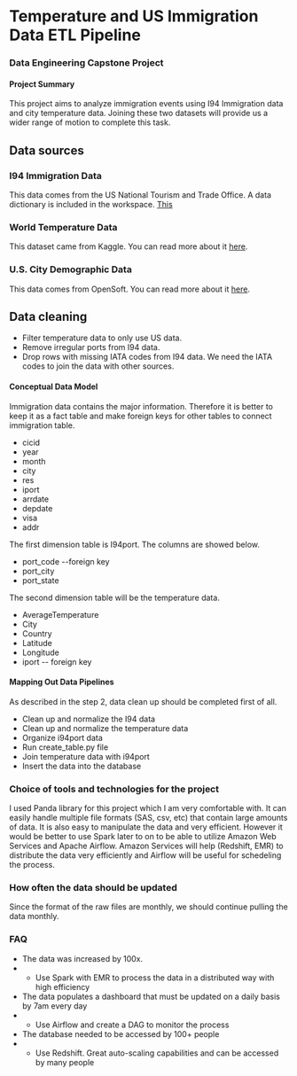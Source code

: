 # Temperature and US Immigration Data ETL Pipeline
### Data Engineering Capstone Project

#### Project Summary
This project aims to analyze immigration events using I94 Immigration data and city temperature data. Joining these two datasets will provide us a wider range of motion to complete this task.

## Data sources

### I94 Immigration Data
This data comes from the US National Tourism and Trade Office. A data dictionary is included in the workspace. [This](https://travel.trade.gov/research/reports/i94/historical/2016.html) 

### World Temperature Data
This dataset came from Kaggle. You can read more about it [here](https://www.kaggle.com/berkeleyearth/climate-change-earth-surface-temperature-data).

### U.S. City Demographic Data
This data comes from OpenSoft. You can read more about it [here](https://public.opendatasoft.com/explore/dataset/us-cities-demographics/export/).

## Data cleaning

* Filter temperature data to only use US data.
* Remove irregular ports from I94 data.
* Drop rows with missing IATA codes from I94 data. We need the IATA codes to join the data with other sources.


#### Conceptual Data Model 
Immigration data contains the major information. Therefore it is better to keep it as a fact table and make foreign keys for other tables to connect immigration table.
- cicid     
- year     
- month    
- city     
- res      
- iport  
- arrdate  
- depdate  
- visa     
- addr 

The first dimension table is I94port. The columns are showed below.
- port_code --foreign key
- port_city 
- port_state 

The second dimension table will be the temperature data.
- AverageTemperature 
- City 
- Country 
- Latitude 
- Longitude 
- iport -- foreign key


#### Mapping Out Data Pipelines
As described in the step 2, data clean up should be completed first of all.
- Clean up and normalize the I94 data
- Clean up and normalize the temperature data
- Organize i94port data
- Run create_table.py file
- Join temperature data with i94port
- Insert the data into the database

### Choice of tools and technologies for the project
I used Panda library for this project which I am very comfortable with. It can easily handle multiple file formats (SAS, csv, etc) that contain large amounts of data. It is also easy to manipulate the data and very efficient. However it would be better to use Spark later to on to be able to utilize Amazon Web Services and Apache Airflow. Amazon Services will help (Redshift, EMR) to distribute the data very efficiently and Airflow will be useful for schedeling the process.

### How often the data should be updated
Since the format of the raw files are monthly, we should continue pulling the data monthly.
    
### FAQ
- The data was increased by 100x.
- - Use Spark with EMR to process the data in a distributed way with high efficiency
- The data populates a dashboard that must be updated on a daily basis by 7am every day
- - Use Airflow and create a DAG to monitor the process
- The database needed to be accessed by 100+ people
- - Use Redshift. Great auto-scaling capabilities and can be accessed by many people
